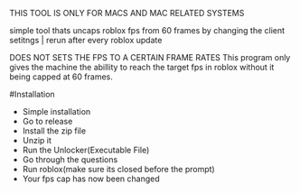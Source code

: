 THIS TOOL IS ONLY FOR MACS AND MAC RELATED SYSTEMS

simple tool thats uncaps roblox fps from 60 frames by changing the client setitngs | rerun after every roblox update

DOES NOT SETS THE FPS TO A CERTAIN FRAME RATES
This program only gives the machine the abillity to reach the target fps in roblox without it being capped at 60 frames.

#Installation
- Simple installation
- Go to release
- Install the zip file
- Unzip it
- Run the Unlocker(Executable File)
- Go through the questions
- Run roblox(make sure its closed before the prompt)
- Your fps cap has now been changed
  
